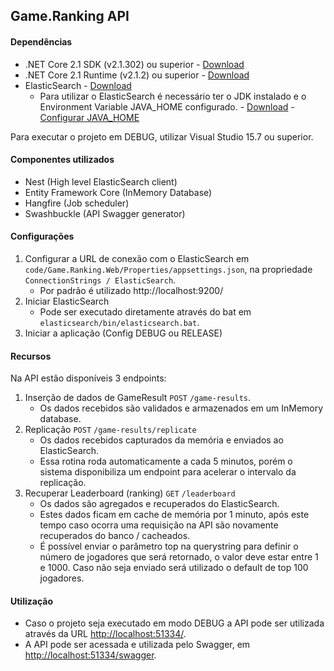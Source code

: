 ## Game.Ranking API


#### Dependências
* .NET Core 2.1 SDK (v2.1.302) ou superior - [Download](https://www.microsoft.com/net/download/thank-you/dotnet-sdk-2.1.302-windows-x64-installer ".NET Core 2.1 SDK")
* .NET Core 2.1 Runtime (v2.1.2) ou superior - [Download](https://www.microsoft.com/net/download/thank-you/dotnet-runtime-2.1.2-windows-hosting-bundle-installer ".NET Core 2.1 Runtime")
* ElasticSearch - [Download](https://www.elastic.co/downloads/elasticsearch "Download ElasticSearch")
    * Para utilizar o ElasticSearch é necessário ter o JDK instalado e o Environment Variable JAVA_HOME configurado. - [Download](http://www.oracle.com/technetwork/pt/java/javase/downloads/jdk8-downloads-2133151.html "JDK 8") - [Configurar JAVA_HOME](https://docs.oracle.com/cd/E19182-01/820-7851/inst_cli_jdk_javahome_t/ "Configurar JAVA_HOME")

Para executar o projeto em DEBUG, utilizar Visual Studio 15.7 ou superior.


#### Componentes utilizados
* Nest (High level ElasticSearch client)
* Entity Framework Core (InMemory Database)
* Hangfire (Job scheduler)
* Swashbuckle (API Swagger generator)


#### Configurações 
1. Configurar a URL de conexão com o ElasticSearch em `code/Game.Ranking.Web/Properties/appsettings.json`, na propriedade `ConnectionStrings / ElasticSearch`.
    * Por padrão é utilizado http://localhost:9200/
2. Iniciar ElasticSearch 
    * Pode ser executado diretamente através do bat em `elasticsearch/bin/elasticsearch.bat`.
3. Iniciar a aplicação (Config DEBUG ou RELEASE)


#### Recursos
Na API estão disponíveis 3 endpoints:
1. Inserção de dados de GameResult `POST` `/game-results`.
    * Os dados recebidos são validados e armazenados em um InMemory database.
2. Replicação `POST` `/game-results/replicate` 
    * Os dados recebidos capturados da memória e enviados ao ElasticSearch.
    * Essa rotina roda automaticamente a cada 5 minutos, porém o sistema disponibiliza um endpoint para acelerar o intervalo da replicação.
3. Recuperar Leaderboard (ranking) `GET` `/leaderboard`
    * Os dados são agregados e recuperados do ElasticSearch.
    * Estes dados ficam em cache de memória por 1 minuto, após este tempo caso ocorra uma requisição na API são novamente recuperados do banco / cacheados.
    * É possível enviar o parâmetro top na querystring para definir o número de jogadores que será retornado, o valor deve estar entre 1 e 1000. Caso não seja enviado será utilizado o default de top 100 jogadores.


#### Utilização
* Caso o projeto seja executado em modo DEBUG a API pode ser utilizada através da URL [http://localhost:51334/](http://localhost:51334/).
* A API pode ser acessada e utilizada pelo Swagger, em [http://localhost:51334/swagger](http://localhost:51334/swagger).
